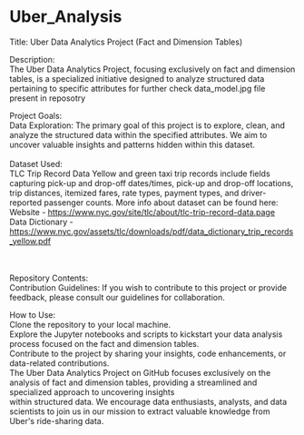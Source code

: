 # Uber_Analysis<br>
Title: Uber Data Analytics Project (Fact and Dimension Tables)

Description:<br>
The Uber Data Analytics Project, focusing exclusively on fact and dimension tables, is a specialized initiative designed to analyze structured data pertaining to specific attributes for further check data_model.jpg file present in reposotry

Project Goals:<br>
Data Exploration: The primary goal of this project is to explore, clean, and analyze the structured data within the specified attributes. We aim to uncover valuable insights and patterns hidden within this dataset.
<br>
<br>
Dataset Used:<br>
TLC Trip Record Data Yellow and green taxi trip records include fields capturing pick-up and drop-off dates/times, pick-up and drop-off locations, trip distances, itemized fares, rate types, payment types, and driver-reported passenger counts.
More info about dataset can be found here:
<br>
Website - https://www.nyc.gov/site/tlc/about/tlc-trip-record-data.page <br>
Data Dictionary - https://www.nyc.gov/assets/tlc/downloads/pdf/data_dictionary_trip_records_yellow.pdf <br>
<br>
<br>

Repository Contents:<br>
Contribution Guidelines: If you wish to contribute to this project or provide feedback, please consult our guidelines for collaboration.

How to Use:<br>
Clone the repository to your local machine.<br>
Explore the Jupyter notebooks and scripts to kickstart your data analysis process focused on the fact and dimension tables.<br>
Contribute to the project by sharing your insights, code enhancements, or data-related contributions.<br>
The Uber Data Analytics Project on GitHub focuses exclusively on the analysis of fact and dimension tables, providing a streamlined and specialized approach to uncovering insights <br>
within structured data. We encourage data enthusiasts, analysts, and data scientists to join us in our mission to extract valuable knowledge from Uber's ride-sharing data.<br>

